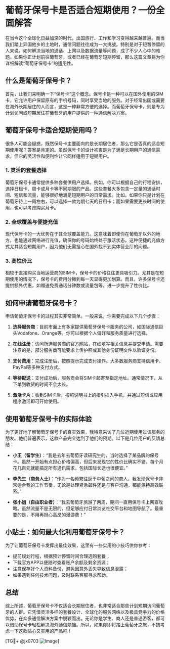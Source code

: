# 葡萄牙保号卡是否适合短期使用？一份全面解答

在当今这个全球化日益加深的时代，出国旅行、工作和学习变得越来越普遍。而当我们踏上异国他乡的土地时，通信问题往往成为一大挑战。特别是对于短暂停留的人来说，如何解决当地的通话、上网以及数据流量等问题，成了不少人心中的难题。如果你正计划前往葡萄牙，或者已经在葡萄牙短期停留，那么这篇文章将为你详细解读“葡萄牙保号卡”的适用性。

## 什么是葡萄牙保号卡？

首先，让我们来明确一下“保号卡”这个概念。保号卡是一种可以在国外使用的SIM卡，它允许用户保留原有的手机号码，同时享受当地的服务。对于经常出国或需要在海外长期居住的人而言，这是一种非常方便的选择。而葡萄牙保号卡，则是专为计划访问或短期居住在葡萄牙的用户提供的一种通信解决方案。

## 葡萄牙保号卡适合短期使用吗？

很多人可能会疑惑，既然保号卡主要面向的是长期居住者，那么它是否真的适合短期使用呢？答案是肯定的。虽然保号卡的设计初衷是为了满足长期用户的通信需求，但它的灵活性和便利性让它同样适用于短期用户。

### 1. 灵活的套餐选择

葡萄牙保号卡通常提供多种套餐供用户选择。例如，你可以根据自己的行程安排，选择日租卡、周卡或月卡等不同期限的产品。这些套餐大多包含一定量的通话时间、短信和流量，能够很好地满足短期用户的日常需求。比如，如果你只是计划在葡萄牙待上一周左右，可以选择一款为期七天的日租卡；而如果需要更长时间的使用，也可以考虑购买月卡。

### 2. 全球覆盖与便捷充值

现代保号卡的一大优势在于其全球覆盖能力。这意味着即使你在葡萄牙以外的地方，也能通过网络进行充值，确保你的号码始终处于激活状态。这种便捷的充值方式尤其适合短期用户，因为他们无需担心在国外找不到实体营业厅的问题。

### 3. 高性价比

相较于直接购买当地运营商的SIM卡，保号卡的价格往往更具吸引力。尤其是在短期使用的情况下，保号卡的费用分摊到每一天显得更加划算。而且，许多保号卡还提供额外优惠，如赠送免费通话分钟数或流量包等，进一步提升了性价比。

## 如何申请葡萄牙保号卡？

申请葡萄牙保号卡的过程其实非常简单。一般来说，你需要完成以下几个步骤：

1. **选择服务商**：目前市面上有多家提供葡萄牙保号卡服务的公司，如国际通信巨头Vodafone、Orange等。你可以根据个人偏好和服务质量进行选择。
   
2. **在线注册**：访问所选服务商的官方网站，在线填写相关信息并提交申请。需要注意的是，部分服务商可能要求上传护照或其他身份证明文件以验证身份。

3. **支付费用**：完成注册后，按照提示完成支付操作。大多数服务商支持信用卡、PayPal等多种支付方式。

4. **等待配送**：支付成功后，服务商会将SIM卡邮寄至指定地址。通常情况下，从下单到收货的时间不会太长。

5. **激活卡片**：收到SIM卡后，按照说明书上的指引插入手机，并通过短信或应用程序激活即可开始使用。

## 使用葡萄牙保号卡的实际体验

为了更好地了解葡萄牙保号卡的真实效果，我特意采访了几位近期使用过该服务的朋友。他们普遍表示，这款产品完全达到了他们的预期。以下是几位用户的反馈总结：

- **小王（留学生）**：“我是去年去葡萄牙读研究生的，当时选择了某品牌的保号卡。虽然一开始有点担心价格偏高，但后来发现它的性价比确实不错。每个月花几百元就能搞定所有通讯需求，包括国际长途也很便宜。”
  
- **李先生（商务人士）**：“作为一名频繁往返于中葡之间的商人，我发现保号卡非常适合我的工作节奏。无论是处理紧急邮件还是与客户沟通，都能保持高效联系。”

- **张小姐（自由职业者）**：“我去葡萄牙旅游了两周，期间一直用保号卡上网查攻略。虽然流量不是无限的，但足够应付日常浏览社交平台和地图导航了。最重要的是，不用再担心高昂的漫游费！”

## 小贴士：如何最大化利用葡萄牙保号卡？

为了让葡萄牙保号卡发挥出最佳效果，这里有一些实用的小技巧供你参考：

- 提前规划行程，根据预计停留时间合理选购套餐；
- 下载官方APP以便随时查看账户余额及剩余资源；
- 注意保存好个人资料备份，避免因意外丢失导致信息泄露；
- 如果遇到任何技术问题，及时联系客服寻求帮助。

## 总结

综上所述，葡萄牙保号卡不仅适合长期居住者，也非常适合那些计划短期访问葡萄牙的人群。它凭借灵活多样的套餐设计、全球化的服务网络以及极具竞争力的价格优势，在众多通信解决方案中脱颖而出。无论你是学生、商人还是普通游客，都可以借助保号卡轻松解决海外通信烦恼。所以，如果你即将踏上葡萄牙之旅，不妨考虑一下这款贴心又实用的产品吧！

[TG💪+ @jx0703 ![Image](https://github.com/user-attachments/assets/dbca1d08-cadb-493c-b0ec-ad6f7a83f270)]